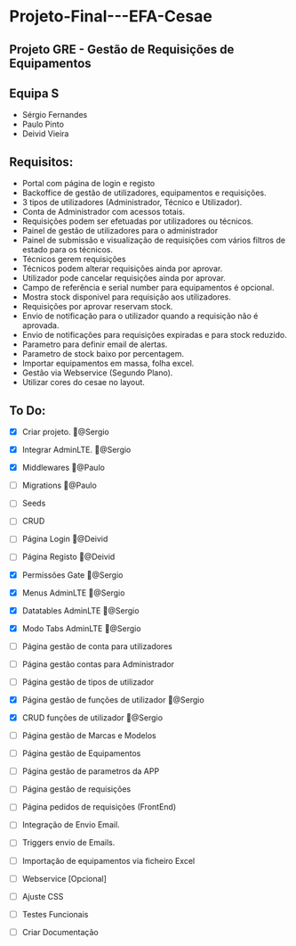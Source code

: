 # Projeto-Final---EFA-Cesae

## Projeto GRE - Gestão de Requisições de Equipamentos

## Equipa S
 - Sérgio Fernandes
 - Paulo Pinto
 - Deivid Vieira

## Requisitos: 

- Portal com página de login e registo
- Backoffice de gestão de utilizadores, equipamentos e requisições.
- 3 tipos de utilizadores (Administrador, Técnico e Utilizador).
- Conta de Administrador com acessos totais.
- Requisições podem ser efetuadas por utilizadores ou técnicos.
- Painel de gestão de utilizadores para o administrador
- Painel de submissão e visualização de requisições com vários filtros de estado para os técnicos.
- Técnicos gerem requisições
- Técnicos podem alterar requisições ainda por aprovar.
- Utilizador pode cancelar requisições ainda por aprovar.
- Campo de referência e serial number para equipamentos é opcional.
- Mostra stock disponivel para requisição aos utilizadores.
- Requisições por aprovar reservam stock.
- Envio de notificação para o utilizador quando a requisição não é aprovada.
- Envio de notificações para requisições expiradas e para stock reduzido.
- Parametro para definir email de alertas.
- Parametro de stock baixo por percentagem.
- Importar equipamentos em massa, folha excel.
- Gestão via Webservice (Segundo Plano).
- Utilizar cores do cesae no layout.


## To Do:

- [x] Criar projeto. :frowning_person:@Sergio
- [x] Integrar AdminLTE. :frowning_person:@Sergio
- [x] Middlewares :frowning_person:@Paulo
- [ ] Migrations :frowning_person:@Paulo
- [ ] Seeds
- [ ] CRUD
- [ ] Página Login :frowning_person:@Deivid
- [ ] Página Registo :frowning_person:@Deivid
- [x] Permissões Gate :frowning_person:@Sergio
- [x] Menus AdminLTE :frowning_person:@Sergio
- [x] Datatables AdminLTE :frowning_person:@Sergio
- [x] Modo Tabs AdminLTE :frowning_person:@Sergio
- [ ] Página gestão de conta para utilizadores
- [ ] Página gestão contas para Administrador
- [ ] Página gestão de tipos de utilizador
- [x] Página gestão de funções de utilizador :frowning_person:@Sergio
- [x] CRUD funções de utilizador :frowning_person:@Sergio
- [ ] Página gestão de Marcas e Modelos
- [ ] Página gestão de Equipamentos
- [ ] Página gestão de parametros da APP
- [ ] Página gestão de requisições
- [ ] Página pedidos de requisições (FrontEnd)
- [ ] Integração de Envio Email.
- [ ] Triggers envio de Emails.
- [ ] Importação de equipamentos via ficheiro Excel
- [ ] Webservice [Opcional]
- [ ] Ajuste CSS
- [ ] Testes Funcionais
- [ ] Criar Documentação


